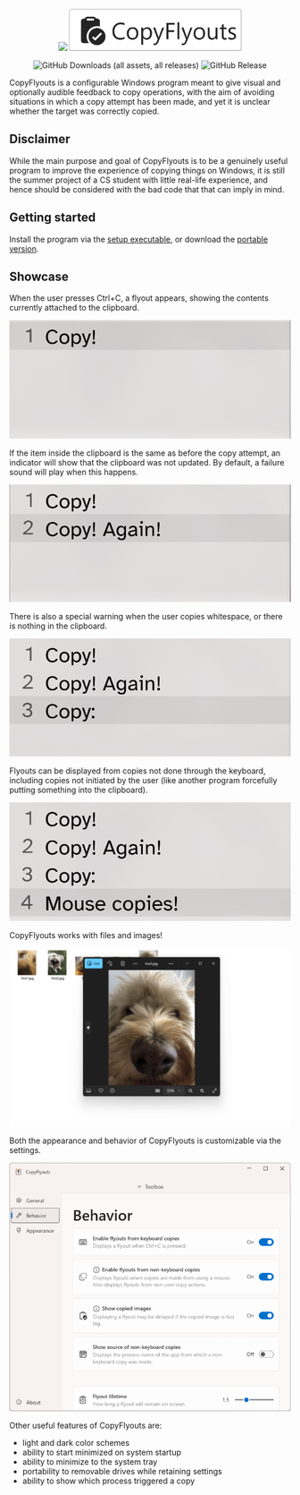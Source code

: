 <p align="center">
	<img src="Assets/icons/logo.ico" height="75">
	<img src="/Assets/Presentation/CopyFlyouts.png" height="75">
</p>

<p align="center">
	<img alt="GitHub Downloads (all assets, all releases)" src="https://img.shields.io/github/downloads/krznck/CopyFlyouts/total">
	<img alt="GitHub Release" src="https://img.shields.io/github/v/release/krznck/CopyFlyouts">
</p>

CopyFlyouts is a configurable Windows program meant to give visual and optionally audible feedback to copy operations, with the aim of avoiding situations in which a copy attempt has been made, and yet it is unclear whether the target was correctly copied.

## Disclaimer

While the main purpose and goal of CopyFlyouts is to be a genuinely useful program to improve the experience of copying things on Windows, it is still the summer project of a CS student with little real-life experience, and hence should be considered with the bad code that that can imply in mind.

## Getting started

Install the program via the [setup executable](https://github.com/krznck/CopyFlyouts/releases/latest/download/Setup_CopyFlyouts.exe), or download the [portable version](https://github.com/krznck/CopyFlyouts/releases/latest/download/CopyFlyouts_Portable.zip).

## Showcase

When the user presses Ctrl+C, a flyout appears, showing the contents currently attached to the clipboard.

![Gif showing successful copy attempt](/Assets/Presentation/KeyboardSuccessfulCopy.gif)

If the item inside the clipboard is the same as before the copy attempt, an indicator will show that the clipboard was not updated.
By default, a failure sound will play when this happens.

![Gif showing duplicated copy attempt](/Assets/Presentation/KeyboardDuplicateCopy.gif)

There is also a special warning when the user copies whitespace, or there is nothing in the clipboard.

![Gif showing empty copy attempt](/Assets/Presentation/KeyboardEmptyCopy.gif)

Flyouts can be displayed from copies not done through the keyboard, including copies not initiated by the user (like another program forcefully putting something into the clipboard).

![Gif showing successful mouse copy attempt](Assets/Presentation/NonKeyboardSuccessfulCopy.gif)

CopyFlyouts works with files and images!

![Gif showing image and files copy attempts](/Assets/Presentation/ImageAndFilesCopy.gif)

Both the appearance and behavior of CopyFlyouts is customizable via the settings.

![Image showing a the Behavior tab of the settings window](/Assets/Presentation/SettingsExample.png)

Other useful features of CopyFlyouts are:

- light and dark color schemes
- ability to start minimized on system startup
- ability to minimize to the system tray
- portability to removable drives while retaining settings
- ability to show which process triggered a copy

